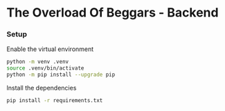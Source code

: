 # The Overload Of Beggars - Backend

### Setup

Enable the virtual environment
```sh
python -m venv .venv
source .venv/bin/activate
python -m pip install --upgrade pip
```

Install the dependencies
```sh
pip install -r requirements.txt
```

